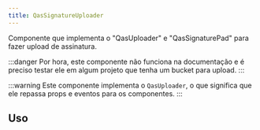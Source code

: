 ```yaml
---
title: QasSignatureUploader
---
```


<div class="flex q-gutter-x-md">
  <doc-link title="Componente" name="QasUploader" to="/components/uploader" />
  <doc-link title="Componente" name="QasSignaturePad" to="/components/signature-pad" />
  <doc-link title="Componente" name="QasDialog" to="/components/dialog" />
</div>

Componente que implementa o "QasUploader" e "QasSignaturePad" para fazer upload de assinatura.

<doc-api file="signature-uploader/QasSignatureUploader" name="QasSignatureUploader" />

:::danger
Por hora, este componente não funciona na documentação e é preciso testar ele em algum projeto que tenha um bucket para upload.
:::

:::warning
Este componente implementa o `QasUploader`, o que significa que ele repassa props e eventos para os componentes.
:::

## Uso

<doc-example file="QasSignatureUploader/Basic" title="Básico" />
